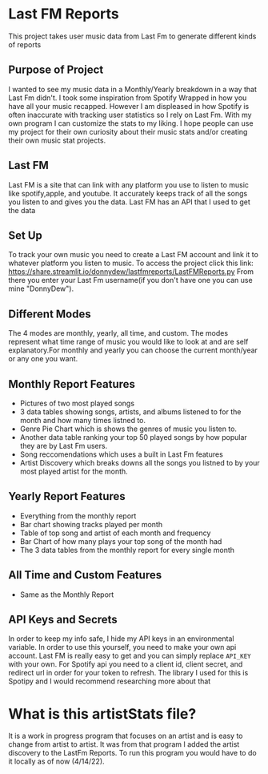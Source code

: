 # Last FM Reports
This project takes user music data from Last Fm to generate different kinds of reports

## Purpose of Project
I wanted to see my music data in a Monthly/Yearly breakdown in a way that Last Fm didn't. I took some inspiration from Spotify Wrapped in how you have all your music recapped. However I am displeased in how Spotify is often inaccurate with tracking
user statistics so I rely on Last Fm. With my own program I can customize the stats to my liking. I hope people can use my project for their own curiosity about their music stats and/or creating their
own music stat projects.

## Last FM
Last FM is a site that can link with any platform you use to listen to music like spotify,apple, and youtube.
It accurately keeps track of all the songs you listen to and gives you the data.
Last FM has an API that I used to get the data

## Set Up
To track your own music you need to create a Last FM account and link it to whatever platform you listen to music.
To access the project click this link: https://share.streamlit.io/donnydew/lastfmreports/LastFMReports.py
From there you enter your Last Fm username(if you don't have one you can use mine "DonnyDew"). 

## Different Modes
The 4 modes are monthly, yearly, all time, and custom. The modes represent what time range of music you would like to look at and are self explanatory.For monthly and yearly you can choose the current month/year or any one you want.

## Monthly Report Features
* Pictures of two most played songs
* 3 data tables showing songs, artists, and albums listened to for the month and how many times listned to. 
* Genre Pie Chart which is shows the genres of music you listen to.
* Another data table ranking your top 50 played songs by how popular they are by Last Fm users.
* Song reccomendations which uses a built in Last Fm features
* Artist Discovery which breaks downs all the songs you listned to by your most played artist for the month.

## Yearly Report Features
* Everything from the monthly report
* Bar chart showing tracks played per month
* Table of top song and artist of each month and frequency
* Bar Chart of how many plays your top song of the month had
* The 3 data tables from the monthly report for every single month

## All Time and Custom Features
* Same as the Monthly Report

## API Keys and Secrets
In order to keep my info safe, I hide my API keys in an environmental variable. In order to use this yourself, you need to make your own api account. Last FM is really easy to get and you can simply replace `API_KEY` with your own.
For Spotify api you need to a client id, client secret, and redirect url in order for your token to refresh. The library I used for this is Spotipy and I would recommend researching more about that

# What is this artistStats file?
It is a work in progress program that focuses on an artist and is easy to change from artist to artist. It was from that program I added the artist discovery to the LastFm Reports. To run this program you would have to do it locally as of now (4/14/22).

